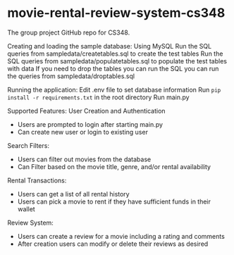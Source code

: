# movie-rental-review-system-cs348
The group project GitHub repo for CS348.

Creating and loading the sample database:
Using MySQL
Run the SQL queries from sampledata/createtables.sql to create the test tables
Run the SQL queries from sampledata/populatetables.sql to populate the test tables with data
If you need to drop the tables you can run the SQL you can run the queries from sampledata/droptables.sql

Running the application:
Edit .env file to set database information
Run `pip install -r requirements.txt` in the root directory
Run main.py

Supported Features:
User Creation and Authentication
- Users are prompted to login after starting main.py
- Can create new user or login to existing user

Search Filters:
- Users can filter out movies from the database
- Can Filter based on the movie title, genre, and/or rental availability

Rental Transactions:
- Users can get a list of all rental history
- Users can pick a movie to rent if they have sufficient funds in their wallet

Review System:
- Users can create a review for a movie including a rating and comments
- After creation users can modify or delete their reviews as desired
